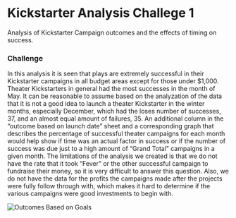 # Kickstarter Analysis Challege 1
Analysis of Kickstarter Campaign outcomes and the effects of timing on success.
### Challenge

In this analysis it is seen that plays are extremely successful in their Kickstarter campaigns in all budget areas except for those under $1,000. Theater Kickstarters in general had the most successes in the month of May. It can be reasonable to assume based on the analyzation of the data that it is not a good idea to launch a theater Kickstarter in the winter months, especially December, which had the loses number of successes, 37, and an almost equal amount of failures, 35.
An additional column in the “outcome based on launch date” sheet and a corresponding graph that describes the percentage of successful theater campaigns for each month would help show if time was an actual factor in success or if the number of success was due just to a high amount of “Grand Total” campaigns in a given month.
The limitations of the analysis we created is that we do not have the rate that it took “Fever” or the other successful campaign to fundraise their money, so it is very difficult to answer this question. Also, we do not have the data for the profits the campaigns made after the projects were fully follow through with, which makes it hard to determine if the various campaigns were good investments to begin with.

![Outcomes Based on Goals](path/to/Outcomes_Based_on_Goals.png)
